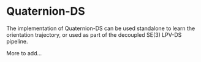 # Quaternion-DS


The implementation of Quaternion-DS can be used standalone to learn the orientation trajectory, or used as part of the decoupled SE(3) LPV-DS pipeline.



More to add...